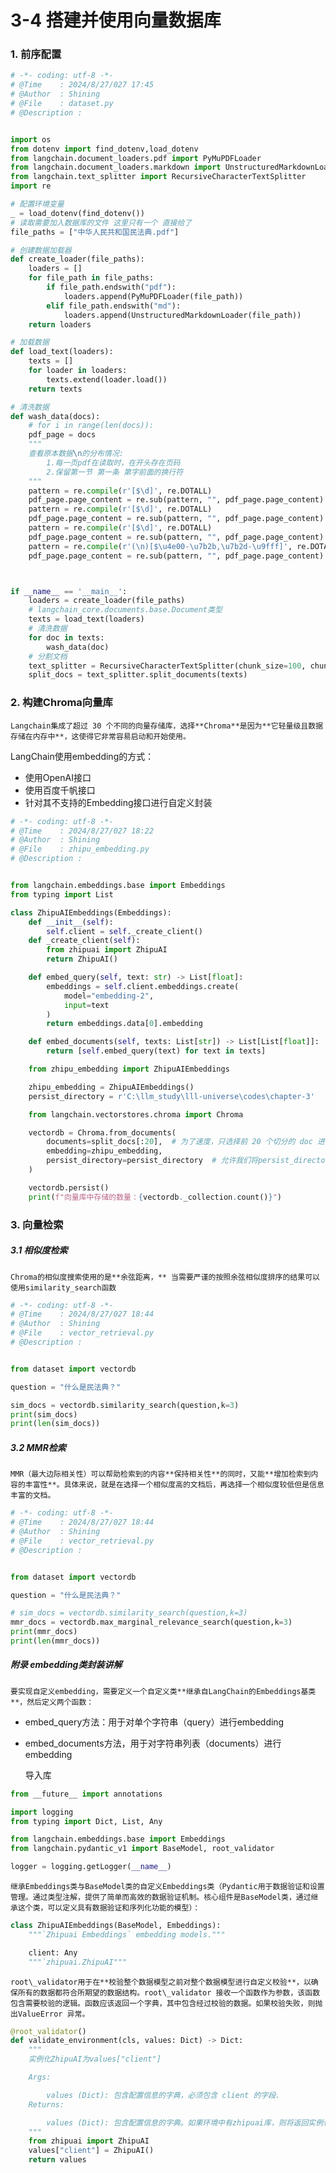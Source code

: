 # 3-4 搭建并使用向量数据库

### 1. 前序配置

```python
# -*- coding: utf-8 -*-
# @Time    : 2024/8/27/027 17:45
# @Author  : Shining
# @File    : dataset.py
# @Description :


import os
from dotenv import find_dotenv,load_dotenv
from langchain.document_loaders.pdf import PyMuPDFLoader
from langchain.document_loaders.markdown import UnstructuredMarkdownLoader
from langchain.text_splitter import RecursiveCharacterTextSplitter
import re

# 配置环境变量
_ = load_dotenv(find_dotenv())
# 读取需要加入数据库的文件 这里只有一个 直接给了
file_paths = ["中华人民共和国民法典.pdf"]

# 创建数据加载器
def create_loader(file_paths):
    loaders = []
    for file_path in file_paths:
        if file_path.endswith("pdf"):
            loaders.append(PyMuPDFLoader(file_path))
        elif file_path.endswith("md"):
            loaders.append(UnstructuredMarkdownLoader(file_path))
    return loaders

# 加载数据
def load_text(loaders):
    texts = []
    for loader in loaders:
        texts.extend(loader.load())
    return texts

# 清洗数据
def wash_data(docs):
    # for i in range(len(docs)):
    pdf_page = docs
    """
    查看原本数据\n的分布情况:
        1.每一页pdf在读取时，在开头存在页码
        2.保留第一节 第一条 第字前面的换行符
    """
    pattern = re.compile(r'[$\d]', re.DOTALL)
    pdf_page.page_content = re.sub(pattern, "", pdf_page.page_content)
    pattern = re.compile(r'[$\d]', re.DOTALL)
    pdf_page.page_content = re.sub(pattern, "", pdf_page.page_content)
    pattern = re.compile(r'[$\d]', re.DOTALL)
    pdf_page.page_content = re.sub(pattern, "", pdf_page.page_content)
    pattern = re.compile(r'(\n)[$\u4e00-\u7b2b,\u7b2d-\u9fff]', re.DOTALL)
    pdf_page.page_content = re.sub(pattern, "", pdf_page.page_content)



if __name__ == '__main__':
    loaders = create_loader(file_paths)
    # langchain_core.documents.base.Document类型
    texts = load_text(loaders)
    # 清洗数据
    for doc in texts:
        wash_data(doc)
    # 分割文档
    text_splitter = RecursiveCharacterTextSplitter(chunk_size=100, chunk_overlap=10)
    split_docs = text_splitter.split_documents(texts)
```

### 2. 构建Chroma向量库

	Langchain集成了超过 30 个不同的向量存储库，选择**Chroma**是因为**它轻量级且数据存储在内存中**，这使得它非常容易启动和开始使用。

LangChain使用embedding的方式：

* 使用OpenAI接口
* 使用百度千帆接口
* 针对其不支持的Embedding接口进行自定义封装

```python
# -*- coding: utf-8 -*-
# @Time    : 2024/8/27/027 18:22
# @Author  : Shining
# @File    : zhipu_embedding.py
# @Description :


from langchain.embeddings.base import Embeddings
from typing import List

class ZhipuAIEmbeddings(Embeddings):
    def __init__(self):
        self.client = self._create_client()
    def _create_client(self):
        from zhipuai import ZhipuAI
        return ZhipuAI()

    def embed_query(self, text: str) -> List[float]:
        embeddings = self.client.embeddings.create(
            model="embedding-2",
            input=text
        )
        return embeddings.data[0].embedding

    def embed_documents(self, texts: List[str]) -> List[List[float]]:
        return [self.embed_query(text) for text in texts]

    from zhipu_embedding import ZhipuAIEmbeddings

    zhipu_embedding = ZhipuAIEmbeddings()
    persist_directory = r'C:\llm_study\lll-universe\codes\chapter-3'

    from langchain.vectorstores.chroma import Chroma

    vectordb = Chroma.from_documents(
        documents=split_docs[:20],  # 为了速度，只选择前 20 个切分的 doc 进行生成；使用千帆时因QPS限制，建议选择前 5 个doc
        embedding=zhipu_embedding,
        persist_directory=persist_directory  # 允许我们将persist_directory目录保存到磁盘上
    )

    vectordb.persist()
    print(f"向量库中存储的数量：{vectordb._collection.count()}")
```

### 3. 向量检索

##### 3.1 相似度检索

	Chroma的相似度搜索使用的是**余弦距离，** 当需要严谨的按照余弦相似度排序的结果可以使用similarity_search函数

```python
# -*- coding: utf-8 -*-
# @Time    : 2024/8/27/027 18:44
# @Author  : Shining
# @File    : vector_retrieval.py
# @Description :


from dataset import vectordb

question = "什么是民法典？"

sim_docs = vectordb.similarity_search(question,k=3)
print(sim_docs)
print(len(sim_docs))
```

##### 3.2 MMR检索

	MMR（最大边际相关性）可以帮助检索到的内容**保持相关性**的同时，又能**增加检索到内容的丰富性**。具体来说，就是在选择一个相似度高的文档后，再选择一个相似度较低但是信息丰富的文档。

```python
# -*- coding: utf-8 -*-
# @Time    : 2024/8/27/027 18:44
# @Author  : Shining
# @File    : vector_retrieval.py
# @Description :


from dataset import vectordb

question = "什么是民法典？"

# sim_docs = vectordb.similarity_search(question,k=3)
mmr_docs = vectordb.max_marginal_relevance_search(question,k=3)
print(mmr_docs)
print(len(mmr_docs))
```

##### 附录 embedding类封装讲解

	要实现自定义embedding，需要定义一个自定义类**继承自LangChain的Embeddings基类**，然后定义两个函数：

* embed\_query方法：用于对单个字符串（query）进行embedding
* embed\_documents方法，用于对字符串列表（documents）进行embedding

	导入库

```python
from __future__ import annotations

import logging
from typing import Dict, List, Any

from langchain.embeddings.base import Embeddings
from langchain.pydantic_v1 import BaseModel, root_validator

logger = logging.getLogger(__name__)
```

	继承Embeddings类与BaseModel类的自定义Embeddings类（Pydantic用于数据验证和设置管理。通过类型注解，提供了简单而高效的数据验证机制。核心组件是BaseModel类，通过继承这个类，可以定义具有数据验证和序列化功能的模型）：

```python
class ZhipuAIEmbeddings(BaseModel, Embeddings):
    """`Zhipuai Embeddings` embedding models."""

    client: Any
    """`zhipuai.ZhipuAI"""
```

	root\_validator用于在**校验整个数据模型之前对整个数据模型进行自定义校验**，以确保所有的数据都符合所期望的数据结构。root\_validator 接收一个函数作为参数，该函数包含需要校验的逻辑。函数应该返回一个字典，其中包含经过校验的数据。如果校验失败，则抛出ValueError 异常。

```python
@root_validator()
def validate_environment(cls, values: Dict) -> Dict:
    """
    实例化ZhipuAI为values["client"]

    Args:

        values (Dict): 包含配置信息的字典，必须包含 client 的字段.
    Returns:

        values (Dict): 包含配置信息的字典。如果环境中有zhipuai库，则将返回实例化的ZhipuAI类；否则将报错 'ModuleNotFoundError: No module named 'zhipuai''.
    """
    from zhipuai import ZhipuAI
    values["client"] = ZhipuAI()
    return values
```
